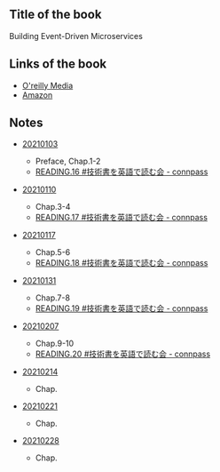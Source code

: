 ## Title of the book
Building Event-Driven Microservices

## Links of the book

* [O'reilly Media](https://learning.oreilly.com/library/view/building-event-driven-microservices/9781492057888/)
* [Amazon](https://www.amazon.co.jp/dp/1492057894)

## Notes
- [20210103](./20210103)
  - Preface, Chap.1-2
  - [READING.16 #技術書を英語で読む会 - connpass](https://reading.connpass.com/event/199543/)

- [20210110](./20210110)
  - Chap.3-4
  - [READING.17 #技術書を英語で読む会 - connpass](https://reading.connpass.com/event/199544/)

- [20210117](./20210117)
  - Chap.5-6
  - [READING.18 #技術書を英語で読む会 - connpass](https://reading.connpass.com/event/200228/)

- [20210131](./20210131)
  - Chap.7-8
  - [READING.19 #技術書を英語で読む会 - connpass](https://reading.connpass.com/event/200229/)

- [20210207](./20210207)
  - Chap.9-10
  - [READING.20 #技術書を英語で読む会 - connpass](https://reading.connpass.com/event/201465/)

- [20210214](./20210214)
  - Chap.

- [20210221](./20210221)
  - Chap.

- [20210228](./20210228)
  - Chap.

